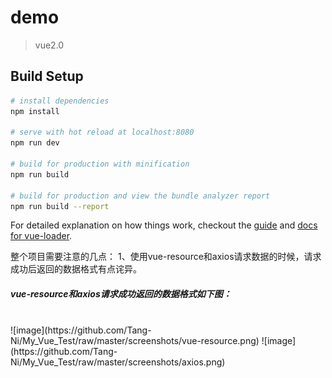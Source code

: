 # demo

> vue2.0

## Build Setup

``` bash
# install dependencies
npm install

# serve with hot reload at localhost:8080
npm run dev

# build for production with minification
npm run build

# build for production and view the bundle analyzer report
npm run build --report
```

For detailed explanation on how things work, checkout the [guide](http://vuejs-templates.github.io/webpack/) and [docs for vue-loader](http://vuejs.github.io/vue-loader).

整个项目需要注意的几点：
1、使用vue-resource和axios请求数据的时候，请求成功后返回的数据格式有点诧异。

 ##### vue-resource和axios请求成功返回的数据格式如下图：
 </br>
 ![image](https://github.com/Tang-Ni/My_Vue_Test/raw/master/screenshots/vue-resource.png)  ![image](https://github.com/Tang-Ni/My_Vue_Test/raw/master/screenshots/axios.png)
